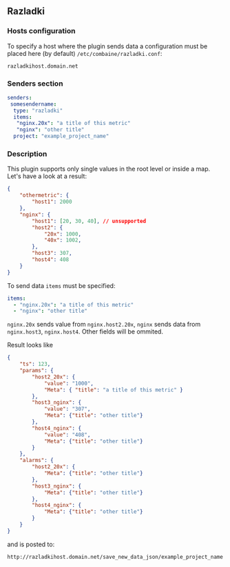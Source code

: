 ## Razladki

### Hosts configuration

To specify a host where the plugin sends data a configuration
must be placed here (by default) ```/etc/combaine/razladki.conf```:

```
razladkihost.domain.net
```

### Senders section

```yaml
senders:
 somesendername:
  type: "razladki"
  items:
   "nginx.20x": "a title of this metric"
   "nginx": "other title"
  project: "example_project_name"
```

### Description

This plugin supports only single values in the root level or inside a map.
Let's have a look at a result:

```json
{
	"othermetric": {
		"host1": 2000
	},
	"nginx": {
		"host1": [20, 30, 40], // unsupported
		"host2": {
			"20x": 1000,
			"40x": 1002,
		},
		"host3": 307,
		"host4": 408
	}
}
```

To send data ```items``` must be specified:

```yaml
items:
  - "nginx.20x": "a title of this metric"
  - "nginx": "other title"
```

```nginx.20x``` sends value from ```nginx.host2.20x```,
```nginx``` sends data from ```nginx.host3```, ```nginx.host4```. Other fields will be ommited.

Result looks like

```json
{
	"ts": 123,
	"params": {
		"host2_20x": {
			"value": "1000",
			"Meta": { "title": "a title of this metric" }
		},
		"host3_nginx": {
			"value": "307",
			"Meta": {"title": "other title"}
		},
		"host4_nginx": {
			"value": "408",
			"Meta": {"title": "other title"}
		}
	},
	"alarms": {
		"host2_20x": {
			"Meta": {"title": "other title"}
		},
		"host3_nginx": {
			"Meta": {"title": "other title"}
		},
		"host4_nginx": {
			"Meta": {"title": "other title"}
		}
	}
}
```

and is posted to:

```
http://razladkihost.domain.net/save_new_data_json/example_project_name
```
